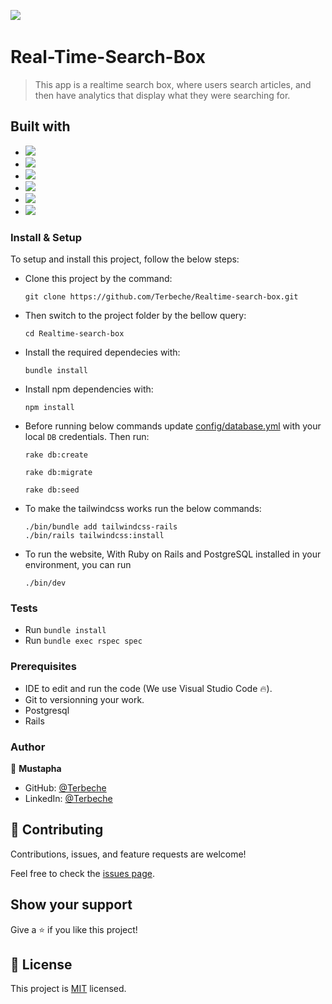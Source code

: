 ![](https://img.shields.io/badge/MOSTEFA-TERBECHE-red?labelColor=blue)&nbsp;

# Real-Time-Search-Box

> This app is a realtime search box, where users search articles, and then have analytics that display what they were searching for. 

## Built with

- ![](https://img.shields.io/badge/Github-blueviolet)
- ![](https://img.shields.io/badge/Ruby-red)
- ![](https://img.shields.io/badge/Ruby*on*Rails-red)
- ![](https://img.shields.io/badge/PostgreSql-blue)
- ![](https://img.shields.io/badge/JavaScript-yellow)
- ![](https://img.shields.io/badge/Tailwind-blue)

### Install & Setup

To setup and install this project, follow the below steps:
- Clone this project by the command: 
  ```
  git clone https://github.com/Terbeche/Realtime-search-box.git
  ```

- Then switch to the project folder by the bellow query:

  ```
  cd Realtime-search-box
  ```

- Install the required dependecies with:
  ```
  bundle install
  ```
- Install npm dependencies with: 
  ```
  npm install
  ```
- Before running below commands update [config/database.yml](./config/database.yml) with your local `DB` credentials. Then run:
    ```
    rake db:create
    ```
    ```
    rake db:migrate
    ```
    ```
    rake db:seed
    ```
- To make the tailwindcss works run the below commands:
    ```
    ./bin/bundle add tailwindcss-rails
    ./bin/rails tailwindcss:install

    ```

- To run the website, With Ruby on Rails and PostgreSQL installed in your environment, you can run 

    ```
    ./bin/dev
    ```


### Tests

- Run `bundle install`
- Run `bundle exec rspec spec`

### Prerequisites

- IDE to edit and run the code (We use Visual Studio Code 🔥).
- Git to versionning your work.
- Postgresql
- Rails

### Author

👤 **Mustapha**

- GitHub: [@Terbeche](https://github.com/Terbeche)
- LinkedIn: [@Terbeche](https://www.linkedin.com/in/mustapha-terbeche/)


## 🤝 Contributing
Contributions, issues, and feature requests are welcome!

Feel free to check the [issues page](https://github.com/Terbeche/Realtime-search-box/issues).

## Show your support
Give a ⭐️ if you like this project!


## 📝 License

This project is [MIT](./LICENSE.md) licensed.